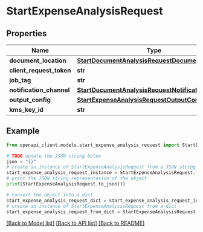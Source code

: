 # StartExpenseAnalysisRequest


## Properties

Name | Type | Description | Notes
------------ | ------------- | ------------- | -------------
**document_location** | [**StartDocumentAnalysisRequestDocumentLocation**](StartDocumentAnalysisRequestDocumentLocation.md) |  | 
**client_request_token** | **str** |  | [optional] 
**job_tag** | **str** |  | [optional] 
**notification_channel** | [**StartDocumentAnalysisRequestNotificationChannel**](StartDocumentAnalysisRequestNotificationChannel.md) |  | [optional] 
**output_config** | [**StartExpenseAnalysisRequestOutputConfig**](StartExpenseAnalysisRequestOutputConfig.md) |  | [optional] 
**kms_key_id** | **str** |  | [optional] 

## Example

```python
from openapi_client.models.start_expense_analysis_request import StartExpenseAnalysisRequest

# TODO update the JSON string below
json = "{}"
# create an instance of StartExpenseAnalysisRequest from a JSON string
start_expense_analysis_request_instance = StartExpenseAnalysisRequest.from_json(json)
# print the JSON string representation of the object
print(StartExpenseAnalysisRequest.to_json())

# convert the object into a dict
start_expense_analysis_request_dict = start_expense_analysis_request_instance.to_dict()
# create an instance of StartExpenseAnalysisRequest from a dict
start_expense_analysis_request_from_dict = StartExpenseAnalysisRequest.from_dict(start_expense_analysis_request_dict)
```
[[Back to Model list]](../README.md#documentation-for-models) [[Back to API list]](../README.md#documentation-for-api-endpoints) [[Back to README]](../README.md)


